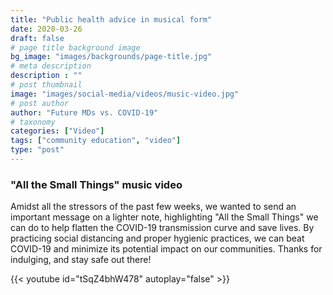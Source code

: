```yaml
---
title: "Public health advice in musical form"
date: 2020-03-26
draft: false
# page title background image
bg_image: "images/backgrounds/page-title.jpg"
# meta description
description : ""
# post thumbnail
image: "images/social-media/videos/music-video.jpg"
# post author
author: "Future MDs vs. COVID-19"
# taxonomy
categories: ["Video"]
tags: ["community education", "video"]
type: "post"
---
```


### "All the Small Things" music video

Amidst all the stressors of the past few weeks, we wanted to send an important message on a lighter note, highlighting "All the Small Things" we can do to help flatten the COVID-19 transmission curve and save lives. By practicing social distancing and proper hygienic practices, we can beat COVID-19 and minimize its potential impact on our communities. Thanks for indulging, and stay safe out there!

{{< youtube id="tSqZ4bhW478" autoplay="false" >}}